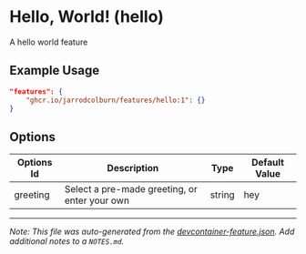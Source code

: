 
# Hello, World! (hello)

A hello world feature

## Example Usage

```json
"features": {
    "ghcr.io/jarrodcolburn/features/hello:1": {}
}
```

## Options

| Options Id | Description | Type | Default Value |
|-----|-----|-----|-----|
| greeting | Select a pre-made greeting, or enter your own | string | hey |



---

_Note: This file was auto-generated from the [devcontainer-feature.json](https://github.com/jarrodcolburn/features/blob/main/src/hello/devcontainer-feature.json).  Add additional notes to a `NOTES.md`._
